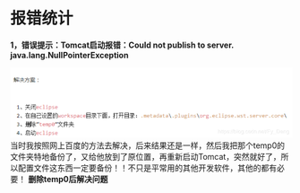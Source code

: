 # 报错统计
**1，错误提示：Tomcat启动报错：Could not publish to server. java.lang.NullPointerException**

![](_v_images/20200318101312430_28474.png)
当时我按照网上百度的方法去解决，后来结果还是一样，然后我把那个temp0的文件夹特地备份了，又给他放到了原位置，再重新启动Tomcat，突然就好了，所以配置文件这东西一定要备份！！不只是平常用的其他开发软件，其他的都有必要！
**删除temp0后解决问题**